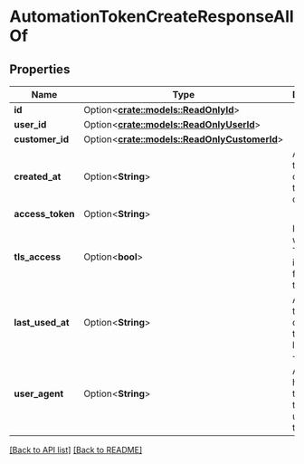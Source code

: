 # AutomationTokenCreateResponseAllOf

## Properties

Name | Type | Description | Notes
------------ | ------------- | ------------- | -------------
**id** | Option<[**crate::models::ReadOnlyId**](ReadOnlyId.md)> |  | 
**user_id** | Option<[**crate::models::ReadOnlyUserId**](ReadOnlyUserId.md)> |  | 
**customer_id** | Option<[**crate::models::ReadOnlyCustomerId**](ReadOnlyCustomerId.md)> |  | 
**created_at** | Option<**String**> | A UTC timestamp of when the token was created.  | [readonly]
**access_token** | Option<**String**> |  | [readonly]
**tls_access** | Option<**bool**> | Indicates whether TLS access is enabled for the token. | 
**last_used_at** | Option<**String**> | A UTC timestamp of when the token was last used. | [readonly]
**user_agent** | Option<**String**> | The User-Agent header of the client that last used the token. | 

[[Back to API list]](../README.md#documentation-for-api-endpoints) [[Back to README]](../README.md)


